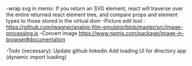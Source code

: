 -wrap svg in memo:
If you return an SVG element, react will traverse over the entire returned react element tree, and compare props and element types to those stored in the virtual dom
-Picture edit tool :
https://github.com/jwagner/analog-film-emulator/blob/master/src/image-processing.js
-Convert image
https://www.npmjs.com/package/image-in-browser#documentation

-Todo (necessary):
Update github linkedin
Add loading UI for directory app (dynamic import loading)
